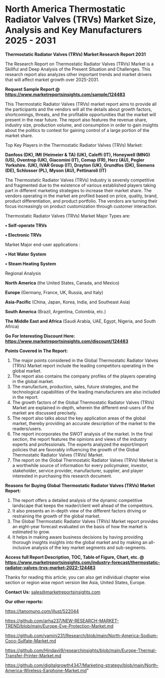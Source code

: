 # North America Thermostatic Radiator Valves (TRVs) Market Size, Analysis and Key Manufacturers 2025 - 2031

<strong>Thermostatic Radiator Valves (TRVs) Market Research Report 2031</strong>

The Research Report on Thermostatic Radiator Valves (TRVs) Market is a Skillful and Deep Analysis of the Present Situation and Challenges. This research report also analyzes other important trends and market drivers that will affect market growth over 2025-2031.

<strong>Request Sample Report @ <a href=https://www.marketreportsinsights.com/sample/124483>https://www.marketreportsinsights.com/sample/124483</a></strong>

This Thermostatic Radiator Valves (TRVs) market report aims to provide all the participants and the vendors will all the details about growth factors, shortcomings, threats, and the profitable opportunities that the market will present in the near future. The report also features the revenue share, industry size, production volume, and consumption in order to gain insights about the politics to contest for gaining control of a large portion of the market share.

Top Key Players in the Thermostatic Radiator Valves (TRVs) Market:

<strong>Danfoss (DK), IMI (Heimeier & TA) (UK), Caleffi (IT), Honeywell (MNG) (US), Oventrop (UK), Giacomini (IT), Comap (FR), Herz (AU), Pegler Yorkshire. (UK), IVAR Group (IT), Drayton (UK), Grundfos (DK), Siemens (DE), Schlosser (PL), Myson (AU), Pettinaroli (IT)</strong>

The Thermostatic Radiator Valves (TRVs) Industry is severely competitive and fragmented due to the existence of various established players taking part in different marketing strategies to increase their market share. The vendors operating in the market are profiled based on price, quality, brand, product differentiation, and product portfolio. The vendors are turning their focus increasingly on product customization through customer interaction.

Thermostatic Radiator Valves (TRVs) Market Major Types are:

<strong>• Self-operate TRVs

• Electronic TRVs</strong>

Market Major end-user applications :

<strong>• Hot Water System

• Steam Heating System</strong>

Regional Analysis

</u><strong><b>North America</b></strong> (the United States, Canada, and Mexico)

<strong><b>Europe </b></strong>(Germany, France, UK, Russia, and Italy)

<strong><b>Asia-Pacific</b></strong> (China, Japan, Korea, India, and Southeast Asia)

<strong><b>South America</b></strong> (Brazil, Argentina, Colombia, etc.)

<strong><b>The Middle East and Africa</b></strong> (Saudi Arabia, UAE, Egypt, Nigeria, and South Africa)

<strong>Go For Interesting Discount Here: <a href=https://www.marketreportsinsights.com/discount/124483>https://www.marketreportsinsights.com/discount/124483</a></strong>

<strong>Points Covered in The Report:</strong>
<ol>
  <li>The major points considered in the Global Thermostatic Radiator Valves (TRVs) Market report include the leading competitors operating in the global market.</li>
  <li>The report also contains the company profiles of the players operating in the global market.</li>
  <li>The manufacture, production, sales, future strategies, and the technological capabilities of the leading manufacturers are also included in the report.</li>
  <li>The growth factors of the Global Thermostatic Radiator Valves (TRVs) Market are explained in-depth, wherein the different end-users of the market are discussed precisely.</li>
  <li>The report also talks about the key application areas of the global market, thereby providing an accurate description of the market to the readers/users.</li>
  <li>The report incorporates the SWOT analysis of the market. In the final section, the report features the opinions and views of the industry experts and professionals. The experts analyzed the export/import policies that are favorably influencing the growth of the Global Thermostatic Radiator Valves (TRVs) Market.</li>
  <li>The report on the Global Thermostatic Radiator Valves (TRVs) Market is a worthwhile source of information for every policymaker, investor, stakeholder, service provider, manufacturer, supplier, and player interested in purchasing this research document.</li>
</ol>
<strong>Reasons for Buying Global Thermostatic Radiator Valves (TRVs) Market Report:</strong>

<ol>
  <li>The report offers a detailed analysis of the dynamic competitive landscape that keeps the reader/client well ahead of the competitors.</li>
  <li>It also presents an in-depth view of the different factors driving or restraining the growth of the global market.</li>
  <li>The Global Thermostatic Radiator Valves (TRVs) Market report provides an eight-year forecast evaluated on the basis of how the market is estimated to grow.</li>
  <li>It helps in making aware business decisions by having providing thorough insights insights into the global market and by making an all-inclusive analysis of the key market segments and sub-segments.</li>
</ol>
<strong>Access full Report Description, TOC, Table of Figure, Chart, etc. @ <a href=https://www.marketreportsinsights.com/industry-forecast/thermostatic-radiator-valves-trvs-market-2022-124483>https://www.marketreportsinsights.com/industry-forecast/thermostatic-radiator-valves-trvs-market-2022-124483</a></strong>


Thanks for reading this article; you can also get individual chapter wise section or region wise report version like Asia, United States, Europe.

<strong>Contact Us:</strong>
sales@marketreportsinsights.com

<strong>Our other reports:</strong>

<a href=https://tanomuno.com/illust/522044>https://tanomuno.com/illust/522044</a>

<a href=https://github.com/arha237/NEW-RESEARCH-MARKET-TREND/blob/main/Europe-Eye-Protection-Market.md>https://github.com/arha237/NEW-RESEARCH-MARKET-TREND/blob/main/Europe-Eye-Protection-Market.md</a>

<a href=https://github.com/yamini231/Research/blob/main/North-America-Sodium-Coco-Sulfate-Market.md>https://github.com/yamini231/Research/blob/main/North-America-Sodium-Coco-Sulfate-Market.md</a>

<a href=https://github.com/Hindavii9/researchinsights/blob/main/Europe-Thermal-Transfer-Printer-Market.md>https://github.com/Hindavii9/researchinsights/blob/main/Europe-Thermal-Transfer-Printer-Market.md</a>

<a href=https://github.com/digitalgrowth4347/Marketing-strategy/blob/main/North-America-Wireless-Earphone-Market.md>https://github.com/digitalgrowth4347/Marketing-strategy/blob/main/North-America-Wireless-Earphone-Market.md</a>"
